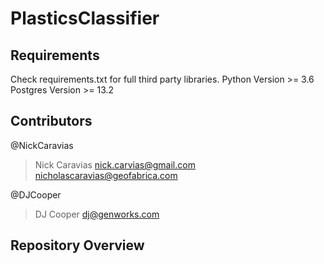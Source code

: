 # PlasticsClassifier  

## Requirements  
Check requirements.txt for full third party libraries. 
Python Version >= 3.6  
Postgres Version >= 13.2

## Contributors
@NickCaravias
> Nick Caravias
> nick.carvias@gmail.com
> nicholascaravias@geofabrica.com

@DJCooper 
> DJ Cooper
> dj@genworks.com


## Repository Overview  
